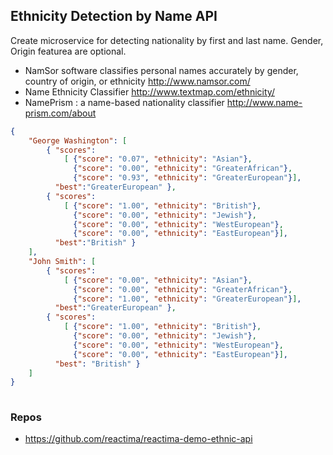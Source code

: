 ## Ethnicity Detection by Name API
Create microservice for detecting nationality by first and last name. Gender, Origin featurea are optional.

* NamSor software classifies personal names accurately by gender, country of origin, or ethnicity http://www.namsor.com/
* Name Ethnicity Classifier http://www.textmap.com/ethnicity/
* NamePrism : a name-based nationality classifier http://www.name-prism.com/about

```json
{
    "George Washington": [
        { "scores":
            [ {"score": "0.07", "ethnicity": "Asian"},
              {"score": "0.00", "ethnicity": "GreaterAfrican"},
              {"score": "0.93", "ethnicity": "GreaterEuropean"}],
          "best":"GreaterEuropean" },
        { "scores":
            [ {"score": "1.00", "ethnicity": "British"},
              {"score": "0.00", "ethnicity": "Jewish"}, 
              {"score": "0.00", "ethnicity": "WestEuropean"}, 
              {"score": "0.00", "ethnicity": "EastEuropean"}],
          "best":"British" }
    ],
    "John Smith": [
        { "scores":
            [ {"score": "0.00", "ethnicity": "Asian"},
              {"score": "0.00", "ethnicity": "GreaterAfrican"},
              {"score": "1.00", "ethnicity": "GreaterEuropean"}],
          "best":"GreaterEuropean" },
        { "scores":
            [ {"score": "1.00", "ethnicity": "British"},
              {"score": "0.00", "ethnicity": "Jewish"},
              {"score": "0.00", "ethnicity": "WestEuropean"},
              {"score": "0.00", "ethnicity": "EastEuropean"}],
          "best": "British" }
    ]
}
	
```

### Repos
* https://github.com/reactima/reactima-demo-ethnic-api